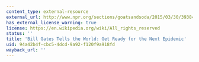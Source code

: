 ```yaml
---
content_type: external-resource
external_url: http://www.npr.org/sections/goatsandsoda/2015/03/30/393848395/bill-gates-tells-the-world-get-ready-for-the-next-epidemic
has_external_license_warning: true
license: https://en.wikipedia.org/wiki/All_rights_reserved
status: ''
title: 'Bill Gates Tells the World: Get Ready for the Next Epidemic'
uid: 94a42b4f-cbc5-4dcd-9a92-f120f9a918fd
wayback_url: ''
---
```


